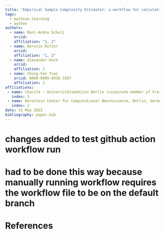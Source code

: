 ```yaml
---
title: 'Empirical Sample Complexity Estimator: a workflow for calculating necessary sample size and highest achievable accuracy'
tags:
  - machine-learning
  - python
authors:
  - name: Marc-Andre Schulz
    orcid: 
    affiliation: "1, 2"
  - name: Kerstin Ritter
    orcid: 
    affiliation: "1, 2"
  - name: Alexander Koch
    orcid: 
    affiliation: 1
  - name: Chung-Fan Tsai
    orcid: 0009-0009-6018-3367
    affiliation: 1
affiliations:
 - name: Charité – Universitätsmedizin Berlin (corporate member of Freie Universität Berlin, Humboldt-Universität zu Berlin, and Berlin Institute of Health), Department of Psychiatry and Psychotherapy, Berlin, Germany
   index: 1
 - name: Bernstein Center for Computational Neuroscience, Berlin, Germany
   index: 2
date: 31 May 2023
bibliography: paper.bib
---
```

# changes added to test github action workflow run
# had to be done this way because manually running workflow requires the workflow file to be on the default branch


# References
